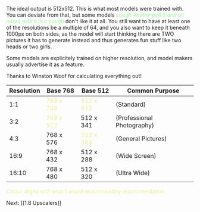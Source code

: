 
The ideal output is 512x512. This is what most models were trained with. You can deviate from that, but some models <font color=98fb98>*cough Anythingv4.5 and all mixes with it in it cough*</font> don't like it at all. You still want to have at least one of the resolutions be a multiple of 64, and you also want to keep it beneath 1000px on both sides, as the model will start thinking there are TWO pictures it has to generate instead and thus generates fun stuff like two heads or two girls.

Some models are explicitely trained on higher resolution, and model makers usually advertise it as a feature.

Thanks to Winston Woof for calculating everything out!

|Resolution | Base 768 | Base 512 | Common Purpose |
|-----------|----------|----------|----------------|
|1:1|<font color=EDED96>768 x 768</font>|<font color=EDED96>512 x 512</font>|(Standard)|
|3:2|<font color=EDED96>768 x 512</font>|512 x 341|(Professional Photography)| 
|4:3|768 x 576|<font color=EDED96>512 x 384</font>|(General Pictures)| 
|16:9|768 x 432|512 x 288|(Wide Screen) |
|16:10|768 x 480|512 x 320|(Ultra Wide)|

<font color=EDED96>Colour aligns with what I would recommendmy recommendation</font>

Next: [[1.8 Upscalers]]
